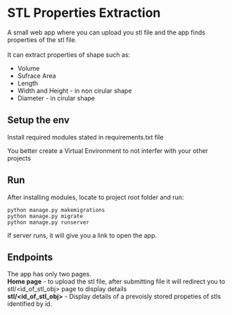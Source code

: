 # STL Properties Extraction
A small web app where you can upload you stl file and the app finds properties of the stl file.\
\
It can extract properties of shape such as:
* Volume
* Sufrace Area
* Length
* Width and Height - in non cirular shape
* Diameter - in cirular shape

## Setup the env
Install required modules stated in requirements.txt file

You better create a Virtual Environment to not interfer with your other projects

## Run 
After installing modules, locate to project root folder and run:
```
python manage.py makemigrations 
python manage.py migrate
python manage.py runserver
```
If server runs, it will give you a link to open the app. 


## Endpoints
The app has only two pages.\
**Home page** - to upload the stl file, after submitting file it will redirect you to stl/<id_of_stl_obj> page to display details\
**stl/<id_of_stl_obj>**  - Display details of a prevoisly stored propeties of stls identified by id. 
